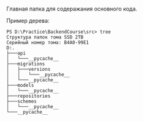 Главная папка для содеражания основного кода.

Пример дерева:
```console
PS D:\Practice\BackendCourse\src> tree
Структура папок тома SSD 2TB
Серийный номер тома: B4A0-99E1
D:.
├───api
│   └───__pycache__
├───migrations
│   ├───versions
│   │   └───__pycache__
│   └───__pycache__
├───models
│   └───__pycache__
├───repositories
├───schemes
│   └───__pycache__
└───__pycache__
```
